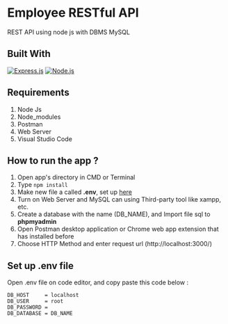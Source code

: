 # Employee RESTful API

REST API using node js with DBMS MySQL

## Built With

[![Express.js](https://img.shields.io/badge/Express.js-4.18.2-orange.svg?style=rounded-square)](https://expressjs.com/en/starter/installing.html) [![Node.js](https://img.shields.io/badge/Node.js-v.16.13.1-green.svg?style=rounded-square)](https://nodejs.org/)

## Requirements

1. Node Js
2. Node_modules
3. Postman
4. Web Server
5. Visual Studio Code

## How to run the app ?

1. Open app's directory in CMD or Terminal
2. Type `npm install`
3. Make new file a called **.env**, set up [here](#set-up-env-file)
4. Turn on Web Server and MySQL can using Third-party tool like xampp, etc.
5. Create a database with the name (DB_NAME), and Import file sql to **phpmyadmin**
6. Open Postman desktop application or Chrome web app extension that has installed before
7. Choose HTTP Method and enter request url (http://localhost:3000/)

## Set up .env file

Open .env file on code editor, and copy paste this code below :

```
DB_HOST     = localhost
DB_USER     = root
DB_PASSWORD =
DB_DATABASE = DB_NAME
```
